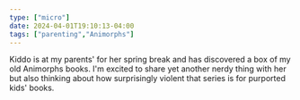 ```yaml
---
type: ["micro"]
date: 2024-04-01T19:10:13-04:00
tags: ["parenting","Animorphs"]
---
```

Kiddo is at my parents' for her spring break and has discovered a box of my old Animorphs books. I'm excited to share yet another nerdy thing with her but also thinking about how surprisingly violent that series is for purported kids' books.
